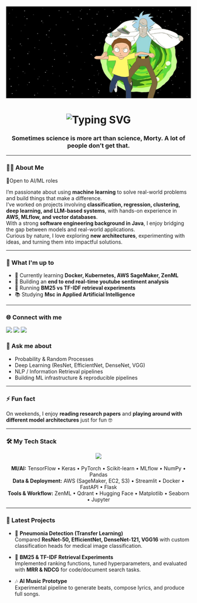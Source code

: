 <!-- Header Banner -->

<p align="center">
  <img 
    src="https://github.com/naku2001/naku2001/blob/main/e2f3f9866e6dab122b75cfd344fc7269073af3f6c320fbb826a12f1e8293fbe1._SX1080_FMjpg_.jpg" alt="Perfect Mak Banner" 
    alt="Perfect Mak Banner" 
     width="100%" 
    height="250"
  />
</p>

<!-- Animated Typing Intro -->
<h1 align="center">
  <img src="https://readme-typing-svg.herokuapp.com?size=35&duration=3000&color=0A66C2&center=true&vCenter=true&width=600&lines=Hi+👋,+I'm+Perfect;I+love+coffee+☕;I+love+gaming+🎮" alt="Typing SVG" />
</h1>

<h3 align="center">Sometimes science is more art than science, Morty. A lot of people don’t get that.</h3>

---

### 👨‍💻 About Me  

👋Open to AI/ML roles  

I’m passionate about using **machine learning** to solve real-world problems and build things that make a difference.  
I’ve worked on projects involving **classification, regression, clustering, deep learning, and LLM-based systems**, with hands-on experience in **AWS, MLflow, and vector databases**.  
With a strong **software engineering background in Java**, I enjoy bridging the gap between models and real-world applications.  
Curious by nature, I love exploring **new architectures**, experimenting with ideas, and turning them into impactful solutions.

---

### 🚀 What I'm up to
- 🌱 Currently learning **Docker, Kubernetes, AWS SageMaker, ZenML**
- 🔭 Building an **end to end real-time youtube sentiment analysis** 
- 🧪 Running **BM25 vs TF-IDF retrieval experiments**
- 📚 Studying **Msc in Applied Artificial Intelligence**

---
### 🌐 Connect with me
<p align="left">
  <a href="mailto:your-email-here"><img src="https://img.shields.io/badge/Gmail-D14836?style=for-the-badge&logo=gmail&logoColor=white"></a>
  <a href="https://www.linkedin.com/in/your-linkedin"><img src="https://img.shields.io/badge/LinkedIn-0A66C2?style=for-the-badge&logo=linkedin&logoColor=white"></a>
  <a href="https://your-portfolio-link"><img src="https://img.shields.io/badge/Portfolio-FF5722?style=for-the-badge&logo=About.me&logoColor=white"></a>
</p>

### 💬 Ask me about
- Probability & Random Processes  
- Deep Learning (ResNet, EfficientNet, DenseNet, VGG)  
- NLP / Information Retrieval pipelines  
- Building ML infrastructure & reproducible pipelines  

---

### ⚡ Fun fact
On weekends, I enjoy **reading research papers** and **playing around with different model architectures** just for fun 🤓  

---

### 🛠️ My Tech Stack
<p align="center">
  <img src="https://skillicons.dev/icons?i=python,tensorflow,aws,streamlit,git,linux,mysql" />
</p>

<p align="center">
  <b>Ml/AI:</b> TensorFlow • Keras • PyTorch • Scikit-learn • MLflow • NumPy • Pandas  
  <br>
  <b>Data & Deployment:</b> AWS (SageMaker, EC2, S3) • Streamlit • Docker • FastAPI • Flask  
  <br>
  <b>Tools & Workflow:</b> ZenML • Qdrant • Hugging Face • Matplotlib • Seaborn • Jupyter
</p>


---

### 📂 Latest Projects

- 🏥 **Pneumonia Detection (Transfer Learning)**  
  Compared **ResNet-50, EfficientNet, DenseNet-121, VGG16** with custom classification heads for medical image classification.  

- 🔎 **BM25 & TF-IDF Retrieval Experiments**  
  Implemented ranking functions, tuned hyperparameters, and evaluated with **MRR & NDCG** for code/document search tasks.  
 

- 🎶 **AI Music Prototype**  
  Experimental pipeline to generate beats, compose lyrics, and produce full songs.  


